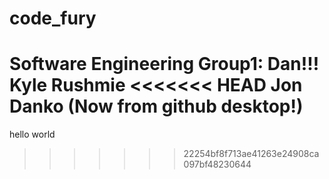 # code_fury
Software Engineering Group1:
Dan!!!
Kyle
Rushmie
<<<<<<< HEAD
Jon Danko (Now from github desktop!)
=======
hello world
>>>>>>> 22254bf8f713ae41263e24908ca097bf48230644
